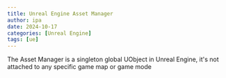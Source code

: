 ```yaml
---
title: Unreal Engine Asset Manager
author: ipa
date: 2024-10-17
categories: [Unreal Engine]
tags: [ue]
---
```


The Asset Manager is a singleton global UObject in Unreal Engine, it's not attached to any specific game map or game mode
